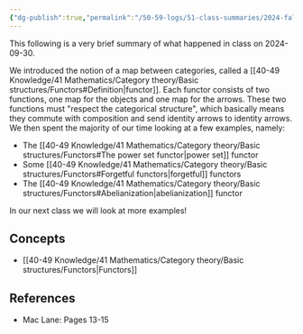 ```yaml
---
{"dg-publish":true,"permalink":"/50-59-logs/51-class-summaries/2024-fall/math-561/2024-09/2024-09-30/","updated":"2025-09-22T11:59:31-07:00"}
---
```


This following is a very brief summary of what happened in class on 2024-09-30.

We introduced the notion of a map between categories, called a [[40-49 Knowledge/41 Mathematics/Category theory/Basic structures/Functors#Definition\|functor]]. Each functor consists of two functions, one map for the objects and one map for the arrows. These two functions must "respect the categorical structure", which basically means they commute with composition and send identity arrows to identity arrows. We then spent the majority of our time looking at a few examples, namely:
- The [[40-49 Knowledge/41 Mathematics/Category theory/Basic structures/Functors#The power set functor\|power set]] functor
- Some [[40-49 Knowledge/41 Mathematics/Category theory/Basic structures/Functors#Forgetful functors\|forgetful]] functors
- The [[40-49 Knowledge/41 Mathematics/Category theory/Basic structures/Functors#Abelianization\|abelianization]] functor

In our next class we will look at more examples!
## Concepts

- [[40-49 Knowledge/41 Mathematics/Category theory/Basic structures/Functors\|Functors]]

## References

- Mac Lane: Pages 13-15